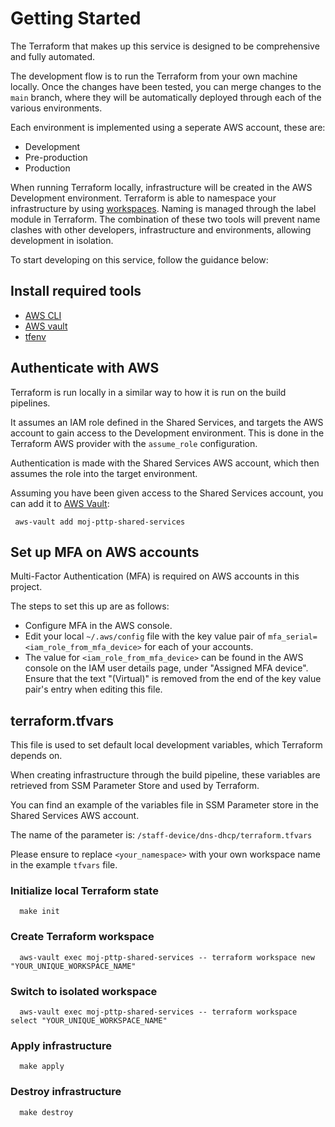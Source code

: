 # Getting Started
The Terraform that makes up this service is designed to be comprehensive and fully automated.

The development flow is to run the Terraform from your own machine locally. Once the changes have been tested, you can merge changes to the `main` branch, where they will be automatically deployed through each of the various environments. 

Each environment is implemented using a seperate AWS account, these are:

- Development
- Pre-production
- Production

When running Terraform locally, infrastructure will be created in the AWS Development environment. Terraform is able to namespace your infrastructure by using [workspaces](https://www.terraform.io/docs/state/workspaces.html). Naming is managed through the label module in Terraform. The combination of these two tools will prevent name clashes with other developers, infrastructure and environments, allowing development in isolation.

To start developing on this service, follow the guidance below:

## Install required tools

- [AWS CLI](https://aws.amazon.com/cli/)
- [AWS vault](https://github.com/99designs/aws-vault#installing)
- [tfenv](https://github.com/tfutils/tfenv)

## Authenticate with AWS

Terraform is run locally in a similar way to how it is run on the build pipelines.

It assumes an IAM role defined in the Shared Services, and targets the AWS account to gain access to the Development environment. This is done in the Terraform AWS provider with the `assume_role` configuration.

Authentication is made with the Shared Services AWS account, which then assumes the role into the target environment.

Assuming you have been given access to the Shared Services account, you can add it to [AWS Vault](https://github.com/99designs/aws-vault#quick-start):

```shell
 aws-vault add moj-pttp-shared-services
```

## Set up MFA on AWS accounts

Multi-Factor Authentication (MFA) is required on AWS accounts in this project.

The steps to set this up are as follows:

- Configure MFA in the AWS console. 
- Edit your local `~/.aws/config` file with the key value pair of `mfa_serial=<iam_role_from_mfa_device>` for each of your accounts.
- The value for `<iam_role_from_mfa_device>` can be found in the AWS console on the IAM user details page, under "Assigned MFA device". Ensure that the text "(Virtual)" is removed from the end of the key value pair's entry when editing this file.

## terraform.tfvars

This file is used to set default local development variables, which Terraform depends on.

When creating infrastructure through the build pipeline, these variables are retrieved from SSM Parameter Store and used by Terraform.

You can find an example of the variables file in SSM Parameter store in the Shared Services AWS account.

The name of the parameter is: `/staff-device/dns-dhcp/terraform.tfvars`

Please ensure to replace `<your_namespace>` with your own workspace name in the example `tfvars` file.

### Initialize local Terraform state

```shell
  make init
```

### Create Terraform workspace

```shell
  aws-vault exec moj-pttp-shared-services -- terraform workspace new "YOUR_UNIQUE_WORKSPACE_NAME"
```

### Switch to isolated workspace

```shell
  aws-vault exec moj-pttp-shared-services -- terraform workspace select "YOUR_UNIQUE_WORKSPACE_NAME"
```

### Apply infrastructure

```shell
  make apply
```

### Destroy infrastructure

```shell
  make destroy
```
